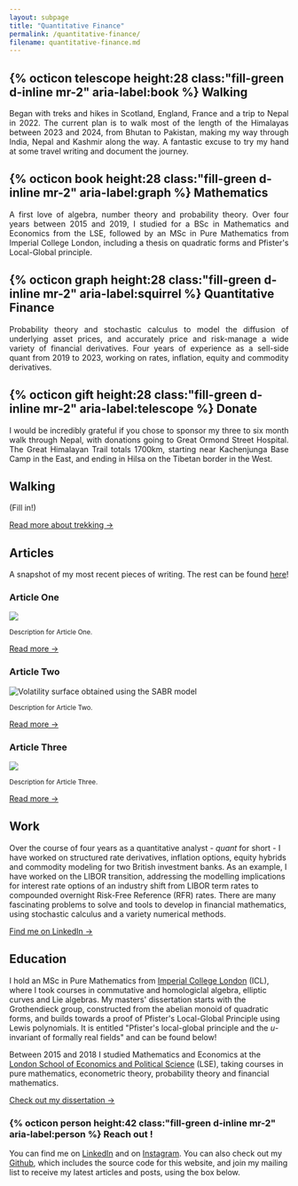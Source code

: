 ```yaml
---
layout: subpage
title: "Quantitative Finance"
permalink: /quantitative-finance/
filename: quantitative-finance.md
--- 
```


<section class="container-lg p-responsive py-5 py-md-6 my-lg-6">
  <div class="clearfix gutter-spacious">
    <div class="mb-3 mb-md-5 col-md-6 float-left">
      <h2 class="alt-h3 mb-2">
        {% octicon telescope height:28 class:"fill-green d-inline mr-2" aria-label:book %}
        Walking
      </h2>
      <p style="text-align:justify; text-justify: inter-word;" class="text-gray">Began with treks and hikes in Scotland, England, France and a trip to Nepal in 2022. The current plan is to walk most of the length of the Himalayas between 2023 and 2024, from Bhutan to Pakistan, making my way through India, Nepal and Kashmir along the way. A fantastic excuse to try my hand at some travel writing and document the journey.</p>
    </div>
    <div class="mb-3 mb-md-5 col-md-6 float-left">
      <h2 class="alt-h3 mb-2">
        {% octicon book height:28 class:"fill-green d-inline mr-2" aria-label:graph %}
        Mathematics
      </h2>
      <p style="text-align:justify; text-justify: inter-word;" class="text-gray"> A first love of algebra, number theory and probability theory. Over four years between 2015 and 2019, I studied for a BSc in Mathematics and Economics from the LSE, followed by an MSc in Pure Mathematics from Imperial College London, including a thesis on quadratic forms and Pfister's Local-Global principle.</p>
    </div>
  </div>

  <div class="clearfix gutter-spacious">
    <div class="mb-3 mb-md-5 col-md-6 float-left">
      <h2 class="alt-h3 mb-2">
        {% octicon graph height:28 class:"fill-green d-inline mr-2" aria-label:squirrel %}
        Quantitative Finance
      </h2>
      <p style="text-align:justify; text-justify: inter-word;" class="text-gray">Probability theory and stochastic calculus to model the diffusion of underlying asset prices, and accurately price and risk-manage a wide variety of financial derivatives. Four years of experience as a sell-side quant from 2019 to 2023, working on rates, inflation, equity and commodity derivatives.</p>
    </div>
    <div class="mb-3 mb-md-5 col-md-6 float-left">
      <h2 class="alt-h3 mb-2">
        {% octicon gift height:28 class:"fill-green d-inline mr-2" aria-label:telescope %}
        Donate
      </h2>
      <p style="text-align:justify; text-justify: inter-word;" class="text-gray">I would be incredibly grateful if you chose to sponsor my three to six month walk through Nepal, with donations going to Great Ormond Street Hospital. The Great Himalayan Trail totals 1700km, starting near Kachenjunga Base Camp in the East, and ending in Hilsa on the Tibetan border in the West.</p>
    </div>
  </div>
</section>

<div class="picturemidway pt-4 pb-5">
</div>

<section class="" id="AboutMe">
  <div class="container-lg p-responsive py-5 py-md-6 ">
    <h2 class="alt-h2 text-center mb-3 mt-lg-6" id="join-the-revolution">Walking</h2>
    <p class="text-gray text-center">(Fill in!)
    </a></p>
    <p class="text-center extraroomabove">
      <a href="" target="_blank" class="btn btn-outline">Read more about trekking &rarr;</a>
    </p>
</section>

<section class="bg-gray-light" id="Articles">
  <div class="container-lg p-responsive py-5 py-md-6 ">
    <h2 class="alt-h2 text-center mb-3 mt-lg-6" id="more-than-just-code">Articles</h2>
    <p class="alt-lead text-gray text-center col-md-10 mx-auto">A snapshot of my most recent pieces of writing. The rest can be found <a href="https://Ben-Bullough.github.io">here</a>!</p>
    <div class="my-4 my-lg-6 clearfix gutter-spacious">
      <!-- Here is where you can put your three latest articles, and shift the previews cyclicly as soon as you write a new one. -->
      <div class="col-md-4 float-left project-border">
        <h3 class="alt-h3 mb-3 text-center extraroomabove">Article One</h3>
        <p>
          <img src="assets/img/fractal.jpg" class="img-border" />
        </p>
        <small>Description for Article One.</small>
        <p class="py-4 text-center">
          <a href="" target="_blank" class="btn btn-outline">Read more &rarr;</a>
        </p>
      </div>
      <div class="col-md-4 float-left project-border">
        <h3 class="alt-h3 mb-3 text-center extraroomabove">Article Two</h3>
        <p>
          <img src="assets/img/fractal.jpg" class="img-border" alt="Volatility surface obtained using the SABR model"/>
        </p>
        <small>Description for Article Two.</small>
        <!-- <small>SABR is a stochastic volatility model, used in particular to capture smile when determining a full range of option prices, based on a finite number of liquid observations. I look to visualise the smile dynamics using React.</small> -->
        <p class="py-4 text-center">
          <a href="" target="_blank" class="btn btn-outline">Read more &rarr;</a>
        </p>
      </div>
      <div class="col-md-4 float-left project-border">
        <h3 class="alt-h3 mb-3 text-center extraroomabove">Article Three</h3>
        <p>
          <img src="assets/img/fractal.jpg" class="img-border"/>
        </p>
        <small>Description for Article Three.</small>
        <p class="py-4 text-center">
          <a href="" target="_blank" class="btn btn-outline">Read more &rarr;</a>
        </p>
      </div>
    </div>
  </div>
</section>

<section class="" id="AboutMe">
  <div class="container-lg p-responsive py-5 py-md-6 ">
    <h2 class="alt-h2 text-center mb-3 mt-lg-6" id="join-the-revolution">Work</h2>
    <p class="text-gray text-center">Over the course of four years as a quantitative analyst - <em>quant</em> for short - I have worked on structured rate derivatives, inflation options, equity hybrids and commodity modeling for two British investment banks.
      As an example, I have worked on the LIBOR transition, addressing the modelling implications for interest rate options of an industry shift from LIBOR term rates to compounded overnight Risk-Free Reference (RFR) rates.
      There are many fascinating problems to solve and tools to develop in financial mathematics, using stochastic calculus and a variety numerical methods.
    </a></p>
    <p class="text-center extraroomabove">
      <a href="https://www.linkedin.com/in/benjamin-bullough-9b8b39107/" target="_blank" class="btn btn-outline">Find me on LinkedIn &rarr;</a>
    </p>
</section>

<section class="bg-gray-light">
  <div class="container-lg p-responsive py-5 py-md-6 ">
    <h2 class="alt-h2 text-center mb-3 mt-lg-6" id="join-the-revolution">Education</h2>
    <p class="text-gray text-center"> I hold an MSc in Pure Mathematics from <a href="https://www.imperial.ac.uk/mathematics" target="_blank">Imperial College London</a> (ICL), where I took courses in commutative and homologiclal algebra, elliptic curves and Lie algebras.
      My masters' dissertation starts with the Grothendieck group, constructed from the abelian monoid of quadratic forms, and builds towards a proof of Pfister's Local-Global Principle using Lewis polynomials. 
      It is entitled "Pfister's local-global principle and the <em>u</em>-invariant of formally real fields" and can be found below!
    </p>
    <p class="text-gray text-center"> Between 2015 and 2018 I studied Mathematics and Economics at the <a href="https://www.lse.ac.uk" target="_blank">London School of Economics and Political Science</a> (LSE), taking courses in pure mathematics, econometric theory, probability theory and financial mathematics.
    </p>
    <p class="text-center extraroomabove">
      <a href="https://github.com/Ben-Bullough/dissertation" target="_blank" class="btn btn-outline">Check out my dissertation  &rarr;</a>
    </p>
</section>


<section id="contact-a-human" class="smallrow">
  <div class="col py-5 text-center">
    <h3 class="alt-lead text-gray text-center col-md-10 mx-auto">{% octicon person height:42 class:"fill-green d-inline mr-2" aria-label:person %} Reach out !</h3>
    <p class="py-5">You can find me on <a href="https://www.linkedin.com/in/benjamin-bullough-9b8b39107/">LinkedIn</a> and on <a href="">Instagram</a>. You can also check out my <a href="https://github.com/Ben-Bullough">Github</a>, which includes the source code for this website, and join my mailing list to receive my latest articles and posts, using the box below.</p>
  </div>
</section>
